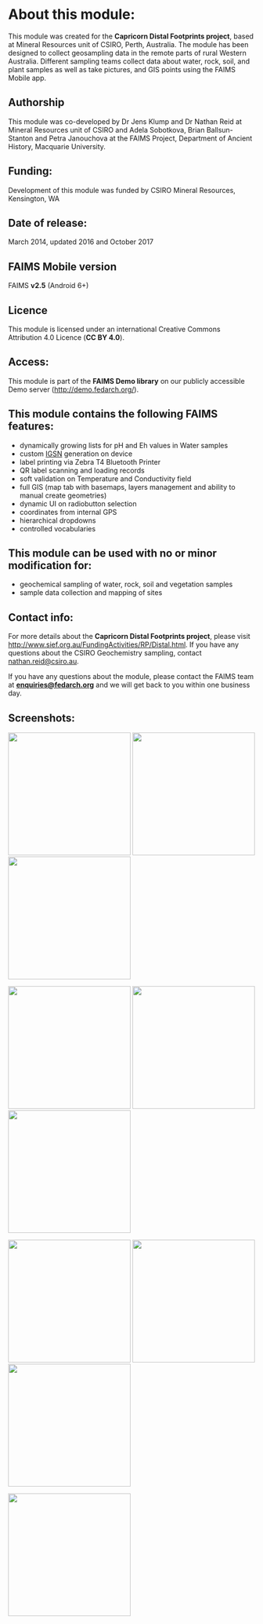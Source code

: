 # About this module:
This module was created for the **Capricorn Distal Footprints project**, based at Mineral Resources unit of CSIRO, Perth, Australia. The module has been designed to collect geosampling data in the remote parts of rural Western Australia. Different sampling teams collect data about water, rock, soil, and plant samples as well as take pictures, and GIS points using the FAIMS Mobile app.

## Authorship
This module was co-developed by Dr Jens Klump and Dr Nathan Reid at Mineral Resources unit of CSIRO and Adela Sobotkova, Brian Ballsun-Stanton and Petra Janouchova at the FAIMS Project, Department of Ancient History, Macquarie University.

## Funding:
Development of this module was funded by CSIRO Mineral Resources, Kensington, WA

## Date of release:
March 2014, updated 2016 and October 2017

## FAIMS Mobile version
FAIMS **v2.5** (Android 6+)

## Licence
This module is licensed under an international Creative Commons Attribution 4.0 Licence (**CC BY 4.0**).

## Access:
This module is part of the **FAIMS Demo library** on our publicly accessible Demo server (http://demo.fedarch.org/). 

## This module contains the following FAIMS features:
* dynamically growing lists for pH and Eh values in Water samples
* custom [IGSN](https://github.com/IGSN) generation on device
* label printing via Zebra T4 Bluetooth Printer
* QR label scanning and loading records
* soft validation on Temperature and Conductivity field
* full GIS (map tab with basemaps, layers management and ability to manual create geometries)
* dynamic UI on radiobutton selection
* coordinates from internal GPS
* hierarchical dropdowns
* controlled vocabularies

## This module can be used with no or minor modification for:
* geochemical sampling of water, rock, soil and vegetation samples
* sample data collection and mapping of sites

## Contact info:
For more details about the **Capricorn Distal Footprints project**, please visit http://www.sief.org.au/FundingActivities/RP/Distal.html. If you have any questions about the CSIRO Geochemistry sampling, contact nathan.reid@csiro.au.

If you have any questions about the module, please contact the FAIMS team at **enquiries@fedarch.org** and we will get back to you within one business day.

## Screenshots:

<p align="left">
  <img src="https://github.com/FAIMS/CSIRO-Geochemistry-Sampling/blob/master/Screenshots/Screenshot_20170912-105946.png" width="250"/>
  <img src="https://github.com/FAIMS/CSIRO-Geochemistry-Sampling/blob/master/Screenshots/Screenshot_20170912-110105.png" width="250"/>
  <img src="https://github.com/FAIMS/CSIRO-Geochemistry-Sampling/blob/master/Screenshots/Screenshot_20170912-110117.png" width="250"/>
</p>

<p align="left">
  <img src="https://github.com/FAIMS/CSIRO-Geochemistry-Sampling/blob/master/Screenshots/Screenshot_20170912-110130.png" width="250"/>
  <img src="https://github.com/FAIMS/CSIRO-Geochemistry-Sampling/blob/master/Screenshots/Screenshot_20170912-110226.png" width="250"/>
  <img src="https://github.com/FAIMS/CSIRO-Geochemistry-Sampling/blob/master/Screenshots/Screenshot_20170912-110231.png" width="250"/>
</p>

<p align="left">
  <img src="https://github.com/FAIMS/CSIRO-Geochemistry-Sampling/blob/master/Screenshots/Screenshot_20171109-122809[1].png" width="250"/>
  <img src="https://github.com/FAIMS/CSIRO-Geochemistry-Sampling/blob/master/Screenshots/Screenshot_20171109-122821[1].png" width="250"/>
  <img src="https://github.com/FAIMS/CSIRO-Geochemistry-Sampling/blob/master/Screenshots/Screenshot_20171109-122844[1].png" width="250"/>
</p>
<p align="left">
  <img src="https://github.com/FAIMS/CSIRO-Geochemistry-Sampling/blob/master/Screenshots/Screenshot_20171109-122943[1].png" width="250"/>
  </p>
